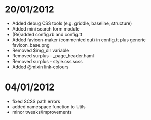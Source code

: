
20/01/2012
=====
-	Added debug CSS tools (e.g. griddle, baseline, structure)
-	Added mini search form module
-	(Re)added config.rb and config.tt
-	Added favicon-maker (commented out) in config.tt plus generic favicon_base.png
-	Removed $img_dir variable
-	Removed surplus - _page_header.haml
-	Removed surplus - style.css.scss
-	Added @mixin link-colours


04/01/2012
=====
-	fixed SCSS path errors
-	added namespace function to Utils
-	minor tweaks/improvements

